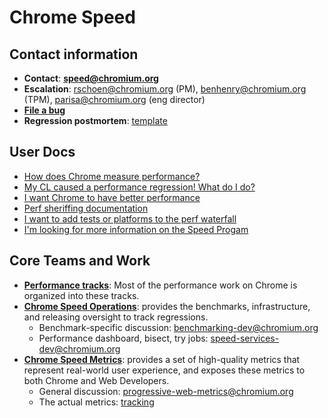 # Chrome Speed

## Contact information

  * **Contact**: **speed@chromium.org**
  * **Escalation**: rschoen@chromium.org (PM), benhenry@chromium.org (TPM),
    parisa@chromium.org (eng director)
  * **[File a bug](https://bugs.chromium.org/p/chromium/issues/entry?template=Speed%20Bug)**
  * **Regression postmortem**: [template](https://docs.google.com/document/d/1fvfhFNOoUL9rB0XAEe1MYefyM_9yriR1IPjdxdm7PaQ/edit?disco=AAAABKdHwCg)

## User Docs

  * [How does Chrome measure performance?](how_does_chrome_measure_performance.md)
  * [My CL caused a performance regression! What do I do?](addressing_performance_regressions.md)
  * [I want Chrome to have better performance](help_improve_performance.md)
  * [Perf sheriffing documentation](perf_regression_sheriffing.md)
  * [I want to add tests or platforms to the perf waterfall](adding_tests_bots.md)
  * [I'm looking for more information on the Speed Progam](speed_program.md)

## Core Teams and Work

  * **[Performance tracks](performance_tracks.md)**: Most of the performance
    work on Chrome is organized into these tracks.
  * **[Chrome Speed Operations](chrome_speed_operations.md)**: provides the
    benchmarks, infrastructure, and releasing oversight to track regressions.
    <!--- TODO: General discussion: chrome-speed-operations mailing list link -->
    <!--- TODO: Tracking releases and regressions: chrome-speed-releasing mailing list link -->
    * Benchmark-specific discussion: benchmarking-dev@chromium.org
    <!--- TODO: Requests for new benchmarks: chrome-benchmarking-request mailing list link -->
    * Performance dashboard, bisect, try jobs: speed-services-dev@chromium.org
  * **[Chrome Speed Metrics](https://docs.google.com/document/d/1wBT5fauGf8bqW2Wcg2A5Z-3_ZvgPhE8fbp1Xe6xfGRs/edit#heading=h.8ieoiiwdknwt)**: provides a set of high-quality metrics that represent real-world user experience, and exposes these metrics to both Chrome and Web Developers.
    * General discussion: progressive-web-metrics@chromium.org
    * The actual metrics: [tracking](https://docs.google.com/spreadsheets/d/1gY5hkKPp8RNVqmOw1d-bo-f9EXLqtq4wa3Z7Q8Ek9Tk/edit#gid=0)